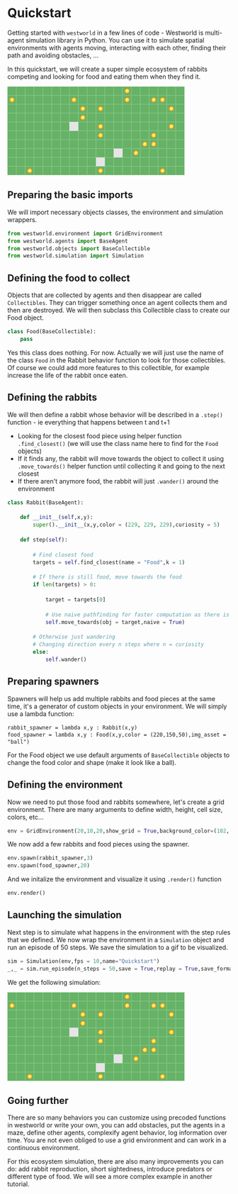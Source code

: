 # Quickstart

Getting started with ``westworld`` in a few lines of code - Westworld is multi-agent simulation library in Python. You can use it to simulate spatial environments with agents moving, interacting with each other, finding their path and avoiding obstacles, ...

In this quickstart, we will create a super simple ecosystem of rabbits competing and looking for food and eating them when they find it. 

![](./img/Quickstart_1631837803.gif)


## Preparing the basic imports
We will import necessary objects classes, the environment and simulation wrappers. 
```python
from westworld.environment import GridEnvironment
from westworld.agents import BaseAgent
from westworld.objects import BaseCollectible
from westworld.simulation import Simulation
```
## Defining the food to collect
Objects that are collected by agents and then disappear are called ``Collectibles``. They can trigger something once an agent collects them and then are destroyed. We will then subclass this Collectible class to create our Food object. 
```python
class Food(BaseCollectible):
    pass
```
Yes this class does nothing. For now. Actually we will just use the name of the class ``Food`` in the Rabbit behavior function to look for those collectibles. Of course we could add more features to this collectible, for example increase the life of the rabbit once eaten. 


## Defining the rabbits
We will then define a rabbit whose behavior will be described in a ``.step()`` function - ie everything that happens between t and t+1

- Looking for the closest food piece using helper function ``.find_closest()`` (we will use the class name here to find for the ``Food`` objects)
- If it finds any, the rabbit will move towards the object to collect it using ``.move_towards()`` helper function until collecting it and going to the next closest
- If there aren't anymore food, the rabbit will just ``.wander()`` around the environment


```python
class Rabbit(BaseAgent):
    
    def __init__(self,x,y):
        super().__init__(x,y,color = (229, 229, 229),curiosity = 5)
    
    def step(self):
        
        # Find closest food
        targets = self.find_closest(name = "Food",k = 1)
        
        # If there is still food, move towards the food
        if len(targets) > 0:
            
            target = targets[0]
            
            # Use naive pathfinding for faster computation as there is no obstacle
            self.move_towards(obj = target,naive = True)
            
        # Otherwise just wandering
        # Changing direction every n steps where n = curiosity
        else:
            self.wander()
```

## Preparing spawners
Spawners will help us add multiple rabbits and food pieces at the same time, it's a generator of custom objects in your environment. 
We will simply use a lambda function:

```
rabbit_spawner = lambda x,y : Rabbit(x,y)
food_spawner = lambda x,y : Food(x,y,color = (220,150,50),img_asset = "ball")
```

For the Food object we use default arguments of ``BaseCollectible`` objects to change the food color and shape (make it look like a ball).

## Defining the environment
Now we need to put those food and rabbits somewhere, let's create a grid environment. There are many arguments to define width, height, cell size, colors, etc...
```python
env = GridEnvironment(20,10,20,show_grid = True,background_color=(102, 178, 102),grid_color=(127, 191, 127),toroidal=True)
```

We now add a few rabbits and food pieces using the spawner. 
```python
env.spawn(rabbit_spawner,3)
env.spawn(food_spawner,20)
```

And we initalize the environment and visualize it using ``.render()`` function
```python
env.render()
```

## Launching the simulation
Next step is to simulate what happens in the environment with the step rules that we defined. We now wrap the environment in a ``Simulation`` object and run an episode of 50 steps. We save the simulation to a gif to be visualized. 

```python
sim = Simulation(env,fps = 10,name="Quickstart")
_,_ = sim.run_episode(n_steps = 50,save = True,replay = True,save_format="gif",)
```

We get the following simulation:

![](./img/Quickstart_1631837803.gif)

## Going further
There are so many behaviors you can customize using precoded functions in westworld or write your own, you can add obstacles, put the agents in a maze, define other agents, complexify agent behavior, log information over time. You are not even obliged to use a grid environment and can work in a continuous environment.

For this ecosystem simulation, there are also many improvements you can do: add rabbit reproduction, short sightedness, introduce predators or different type of food. We will see a more complex example in another tutorial.
